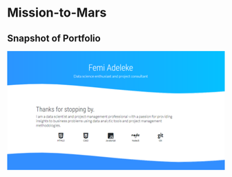 # Mission-to-Mars
## Snapshot of Portfolio
![](https://github.com/femolyn1/Mission-to-Mars/blob/master/Portfolio/Portfolio_1.PNG)


